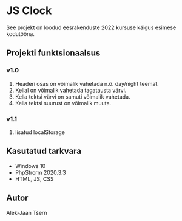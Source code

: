 # JS Clock

See projekt on loodud eesrakenduste 2022 kursuse käigus esimese kodutööna.

## Projekti funktsionaalsus
### v1.0
1) Headeri osas on võimalik vahetada n.ö. day/night teemat.
2) Kellal on võimalik vahetada tagatausta värvi.
3) Kella tektsi värvi on samuti võimalik vahetada.
4) Kella tektsi suurust on võimalik muuta.
### v1.1
1) lisatud localStorage
## Kasutatud tarkvara
* Windows 10
* PhpStrorm 2020.3.3
* HTML, JS, CSS

## Autor

Alek-Jaan Tšern